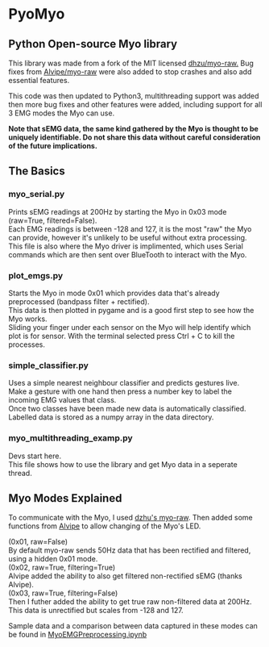 # PyoMyo
## Python Open-source Myo library

This library was made from a fork of the MIT licensed [dhzu/myo-raw.](https://github.com/dzhu/myo-raw)
Bug fixes from [Alvipe/myo-raw](https://github.com/Alvipe/myo-raw) were also added to stop crashes and also add essential features.  
  
This code was then updated to Python3, multithreading support was added then more bug fixes and other features were added, including support for all 3 EMG modes the Myo can use.  
  
**Note that sEMG data, the same kind gathered by the Myo is thought to be uniquely identifiable. Do not share this data without careful consideration of the future implications.**
  
## The Basics  

### myo_serial.py
Prints sEMG readings at 200Hz by starting the Myo in 0x03 mode (raw=True, filtered=False).   
Each EMG readings is between -128 and 127, it is the most "raw" the Myo can provide, however it's unlikely to be useful without extra processing.
This file is also where the Myo driver is implimented, which uses Serial commands which are then sent over BlueTooth to interact with the Myo.

### plot_emgs.py
Starts the Myo in mode 0x01 which provides data that's already preprocessed (bandpass filter + rectified).  
This data is then plotted in pygame and is a good first step to see how the Myo works.  
Sliding your finger under each sensor on the Myo will help identify which plot is for sensor.
With the terminal selected press Ctrl + C to kill the processes.
  
### simple_classifier.py
Uses a simple nearest neighbour classifier and predicts gestures live.  
Make a gesture with one hand then press a number key to label the incoming EMG values that class.  
Once two classes have been made new data is automatically classified.
Labelled data is stored as a numpy array in the data directory.

### myo_multithreading_examp.py
Devs start here.  
This file shows how to use the library and get Myo data in a seperate thread.
  

## Myo Modes Explained
To communicate with the Myo, I used [dzhu's myo-raw](https://github.com/dzhu/myo-raw).
Then added some functions from [Alvipe](https://github.com/dzhu/myo-raw/pull/23) to allow changing of the Myo's LED.
  
(0x01, raw=False)  
By default myo-raw sends 50Hz data that has been rectified and filtered, using a hidden 0x01 mode.  
(0x02, raw=True, filtering=True)  
Alvipe added the ability to also get filtered non-rectified sEMG (thanks Alvipe).  
(0x03, raw=True, filtering=False)  
Then I futher added the ability to get true raw non-filtered data at 200Hz.
This data is unrectified but scales from -128 and 127.  
  
Sample data and a comparison between data captured in these modes can be found in [MyoEMGPreprocessing.ipynb](https://github.com/PerlinWarp/Neuro-Breakout/blob/main/Notebooks/MyoModesCompared/MyoEMGPreprocessing.ipynb)




